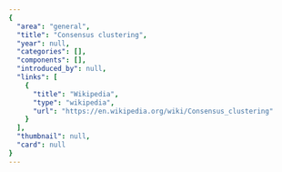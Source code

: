 ```yaml
---
{
  "area": "general",
  "title": "Consensus clustering",
  "year": null,
  "categories": [],
  "components": [],
  "introduced_by": null,
  "links": [
    {
      "title": "Wikipedia",
      "type": "wikipedia",
      "url": "https://en.wikipedia.org/wiki/Consensus_clustering"
    }
  ],
  "thumbnail": null,
  "card": null
}
---
```


